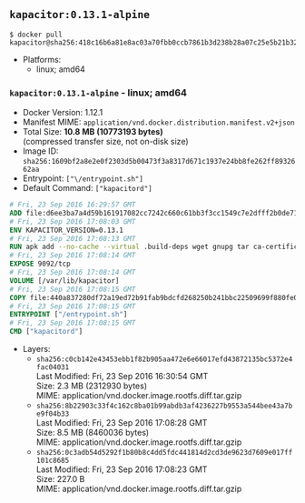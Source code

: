 ## `kapacitor:0.13.1-alpine`

```console
$ docker pull kapacitor@sha256:418c16b6a81e8ac03a70fbb0ccb7861b3d238b28a07c25e5b21b32949bf857d8
```

-	Platforms:
	-	linux; amd64

### `kapacitor:0.13.1-alpine` - linux; amd64

-	Docker Version: 1.12.1
-	Manifest MIME: `application/vnd.docker.distribution.manifest.v2+json`
-	Total Size: **10.8 MB (10773193 bytes)**  
	(compressed transfer size, not on-disk size)
-	Image ID: `sha256:1609bf2a8e2e0f2303d5b00473f3a8317d671c1937e24bb8fe262ff8932662aa`
-	Entrypoint: `["\/entrypoint.sh"]`
-	Default Command: `["kapacitord"]`

```dockerfile
# Fri, 23 Sep 2016 16:29:57 GMT
ADD file:d6ee3ba7a4d59b161917082cc7242c660c61bb3f3cc1549c7e2dfff2b0de7104 in / 
# Fri, 23 Sep 2016 17:08:03 GMT
ENV KAPACITOR_VERSION=0.13.1
# Fri, 23 Sep 2016 17:08:13 GMT
RUN apk add --no-cache --virtual .build-deps wget gnupg tar ca-certificates &&     update-ca-certificates &&     gpg --keyserver hkp://ha.pool.sks-keyservers.net         --recv-keys 05CE15085FC09D18E99EFB22684A14CF2582E0C5 &&     wget -q https://dl.influxdata.com/kapacitor/releases/kapacitor-${KAPACITOR_VERSION}-static_linux_amd64.tar.gz.asc &&     wget -q https://dl.influxdata.com/kapacitor/releases/kapacitor-${KAPACITOR_VERSION}-static_linux_amd64.tar.gz &&     gpg --batch --verify kapacitor-${KAPACITOR_VERSION}-static_linux_amd64.tar.gz.asc kapacitor-${KAPACITOR_VERSION}-static_linux_amd64.tar.gz &&     mkdir -p /usr/src &&     tar -C /usr/src -xzf kapacitor-${KAPACITOR_VERSION}-static_linux_amd64.tar.gz &&     rm -f /usr/src/kapacitor-*/kapacitor.conf &&     chmod +x /usr/src/kapacitor-*/* &&     cp -a /usr/src/kapacitor-*/* /usr/bin/ &&     rm -rf *.tar.gz* /usr/src /root/.gnupg &&     apk del .build-deps
# Fri, 23 Sep 2016 17:08:14 GMT
EXPOSE 9092/tcp
# Fri, 23 Sep 2016 17:08:14 GMT
VOLUME [/var/lib/kapacitor]
# Fri, 23 Sep 2016 17:08:15 GMT
COPY file:440a837280df72a19ed72b91fab9bdcfd268250b241bbc22509699f880fe0d17 in /entrypoint.sh 
# Fri, 23 Sep 2016 17:08:15 GMT
ENTRYPOINT ["/entrypoint.sh"]
# Fri, 23 Sep 2016 17:08:15 GMT
CMD ["kapacitord"]
```

-	Layers:
	-	`sha256:c0cb142e43453ebb1f82b905aa472e6e66017efd43872135bc5372e4fac04031`  
		Last Modified: Fri, 23 Sep 2016 16:30:54 GMT  
		Size: 2.3 MB (2312930 bytes)  
		MIME: application/vnd.docker.image.rootfs.diff.tar.gzip
	-	`sha256:8b22903c33f4c162c8ba01b99abdb3af4236227b9553a544bee43a7be9f04b33`  
		Last Modified: Fri, 23 Sep 2016 17:08:28 GMT  
		Size: 8.5 MB (8460036 bytes)  
		MIME: application/vnd.docker.image.rootfs.diff.tar.gzip
	-	`sha256:0c3adb54d5292f1b80b8c4dd5fdc441814d2cd3de9623d7609e017ff101c8685`  
		Last Modified: Fri, 23 Sep 2016 17:08:23 GMT  
		Size: 227.0 B  
		MIME: application/vnd.docker.image.rootfs.diff.tar.gzip
